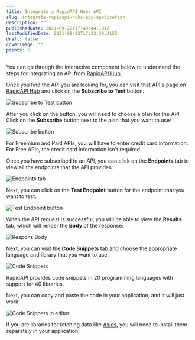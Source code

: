 ```yaml
---
title: Integrate a RapidAPI Hubs API
slug: integrate-rapidapi-hubs-api-application
description: ""
publishedDate: 2021-09-22T17:49:44.101Z
lastModifiedDate: 2021-09-22T17:32:39.415Z
draft: false
coverImage: ""
points: 5
---
```


You can go through the interactive component below to understand the steps for integrating an API from [RapidAPI Hub](https://RapidAPI.com/hub?utm_source=learn.RapidAPI.com&utm_medium=DevRel&utm_campaign=DevRel).

<RapidAPIConsumer />

Once you find the API you are looking for, you can visit that API's page on [RapidAPI Hub](https://RapidAPI.com/hub?utm_source=learn.RapidAPI.com&utm_medium=DevRel&utm_campaign=DevRel) and click on the **Subscribe to Test** button.

![Subscribe to Test button](https://raw.githubusercontent.com/RapidAPI/DevRel-Stack-Data/improve/lms-yt-data/learn/courses/rapidapi-hub-consumer/images/image5.png)

After you click on the button, you will need to choose a plan for the API. Click on the **Subscribe** button next to the plan that you want to use:

![Subscribe button](https://raw.githubusercontent.com/RapidAPI/DevRel-Stack-Data/improve/lms-yt-data/learn/courses/rapidapi-hub-consumer/images/image6.png)

<Callout>
  For Freemium and Paid APIs, you will have to enter credit card information. For Free APIs, the credit card information isn't required.
</Callout>

Once you have subscribed to an API, you can click on the **Endpoints** tab to view all the endpoints that the API provides:

![Endpoints tab](https://raw.githubusercontent.com/RapidAPI/DevRel-Stack-Data/improve/lms-yt-data/learn/courses/rapidapi-hub-consumer/images/image7.png)

Next, you can click on the **Test Endpoint** button for the endpoint that you want to test:

![Test Endpoint button](https://raw.githubusercontent.com/RapidAPI/DevRel-Stack-Data/improve/lms-yt-data/learn/courses/rapidapi-hub-consumer/images/image8.png)

When the API request is successful, you will be able to view the **Results** tab, which will render the **Body** of the response:

![Respons Body](https://raw.githubusercontent.com/RapidAPI/DevRel-Stack-Data/improve/lms-yt-data/learn/courses/rapidapi-hub-consumer/images/image9.png)

Next, you can visit the **Code Snippets** tab and choose the appropriate language and library that you want to use:

![Code Snippets](https://raw.githubusercontent.com/RapidAPI/DevRel-Stack-Data/improve/lms-yt-data/learn/courses/rapidapi-hub-consumer/images/image10.png)

<Callout>
  RapidAPI provides code snippets in 20 programming languages with support for 40 libraries.
</Callout>

Next, you can copy and paste the code in your application, and it will just work:

![Code Snippets in editor](https://raw.githubusercontent.com/RapidAPI/DevRel-Stack-Data/improve/lms-yt-data/learn/courses/rapidapi-hub-consumer/images/image11.png)

<Callout>

  If you are libraries for fetching data like [Axios](https://www.npmjs.com/package/axios), you will need to install them separately in your application.

</Callout>
